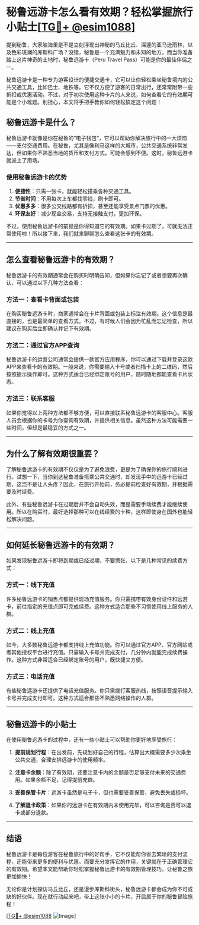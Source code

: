 # 秘鲁远游卡怎么看有效期？轻松掌握旅行小贴士[[TG💪+ @esim1088](https://t.me/s/esim1088)]

提到秘鲁，大家脑海里是不是立刻浮现出神秘的马丘比丘、深邃的亚马逊雨林，以及色彩斑斓的库斯科广场？没错，秘鲁是一个充满魅力和未知的地方，而当你准备踏上这片神奇的土地时，秘鲁远游卡（Peru Travel Pass）可能是你的最佳伴侣之一。

秘鲁远游卡是一种专为游客设计的便捷交通卡，它可以让你轻松乘坐秘鲁境内的公共交通工具，比如巴士、地铁等。它不仅方便了游客的日常出行，还常常附带一些折扣或优惠活动。不过，对于初次使用这种卡片的人来说，如何查看它的有效期可能是个小难题。别担心，本文将手把手教你如何轻松搞定这个问题！

## 秘鲁远游卡是什么？

秘鲁远游卡就像是你在秘鲁的“电子钱包”，它可以帮助你解决旅行中的一大烦恼——支付交通费用。在秘鲁，尤其是像利马这样的大城市，公共交通系统非常发达，但如果你不熟悉当地的货币和支付方式，可能会感到不便。这时，秘鲁远游卡就派上了用场。

### 使用秘鲁远游卡的优势

1. **便捷性**：只需一张卡，就能轻松搭乘各种交通工具。
2. **节省时间**：不用每次上车都找零钱，刷卡即可。
3. **优惠多多**：很多公交线路都有折扣，甚至还能享受景点门票的优惠。
4. **环保友好**：减少现金交易，支持无接触支付，更加环保。

不过，使用秘鲁远游卡的前提是你得知道它的有效期。如果卡过期了，可就无法正常使用啦！所以接下来，我们就来聊聊怎么查看这张卡的有效期。

---

## 怎么查看秘鲁远游卡的有效期？

秘鲁远游卡的有效期通常会在购买时明确告知，但如果你忘记了或者想要再次确认，可以通过以下几种方法查看：

### 方法一：查看卡背面或包装

在购买秘鲁远游卡时，商家通常会在卡片背面或包装上标注有效期。这个信息是最直接的，也是最简单的查看方式。不过，有时候人们会因为忙乱而忘记检查，所以建议在购买后立即确认并记下有效期。

### 方法二：通过官方APP查询

秘鲁远游卡的运营公司通常会提供一款官方应用程序，你可以通过下载并登录这款APP来查看卡的有效期。一般来说，你需要输入卡号或者扫描卡上的二维码，然后按照提示操作即可。这种方式适合已经绑定账号的用户，随时随地都能查看卡片状态。

### 方法三：联系客服

如果你觉得以上两种方法都不够方便，可以直接联系秘鲁远游卡的客服中心。客服人员会根据你的卡号为你查询有效期，并提供相关信息。虽然这种方法可能需要一些时间，但却是最稳妥的方式之一。

---

## 为什么了解有效期很重要？

了解秘鲁远游卡的有效期不仅仅是为了避免浪费，更是为了确保你的旅行顺利进行。试想一下，当你到达秘鲁准备搭乘公共交通时，却发现手中的远游卡已经过期，这岂不是让人头疼？因此，在旅行开始前，务必提前检查好有效期，并根据需要及时续费。

此外，有些秘鲁远游卡在过期后并不会自动失效，而是需要手动续费才能继续使用。所以在购买时，最好选择那种可以在线续费的卡种，这样即使身在国外也能轻松解决问题。

---

## 如何延长秘鲁远游卡的有效期？

如果发现秘鲁远游卡即将到期或已经过期，不要慌张，以下是几种常见的续费方式：

### 方式一：线下充值

许多秘鲁远游卡的销售点都提供现场充值服务。你只需携带有效身份证件和远游卡，前往指定的充值点即可完成续费。这种方式适合那些不习惯使用线上服务的人群。

### 方式二：线上充值

如今，大多数秘鲁远游卡都支持线上充值功能。你可以通过官方APP、官方网站或者其他授权平台进行充值。只需输入卡号并完成支付，几分钟内就能完成续费操作。这种方式非常适合已经绑定账号的用户，既快捷又方便。

### 方式三：电话充值

有些秘鲁远游卡还提供了电话充值服务。你只需拨打客服热线，按照语音提示输入卡号并完成支付即可。这种方式适合那些不熟悉网络操作的人群。

---

## 秘鲁远游卡的小贴士

在使用秘鲁远游卡的过程中，还有一些小贴士可以帮助你更好地享受旅行：

1. **提前规划行程**：在出发前，先规划好自己的行程，估算出大概需要多少次乘坐公共交通，合理安排远游卡的使用频率。
   
2. **注意卡余额**：除了有效期，还要注意卡内的余额是否足够支付未来的交通费用。如果余额不足，记得提前充值。

3. **妥善保管卡片**：远游卡虽然是电子卡，但也需要妥善保管，避免丢失或损坏。

4. **了解退卡政策**：如果你的远游卡在有效期内未使用完毕，可以咨询是否可以退卡或部分退款。

---

## 结语

秘鲁远游卡是每位游客在秘鲁旅行中的好帮手，它不仅能帮你省去繁琐的支付流程，还能带来更多的便利与优惠。而要充分发挥它的作用，关键就在于正确管理它的有效期。希望本文能帮助你轻松掌握秘鲁远游卡的有效期管理技巧，让秘鲁之旅更加愉快！

无论你是计划探访马丘比丘，还是漫步库斯科街头，秘鲁远游卡都会成为你不可或缺的好伙伴。现在就行动起来吧，带上这张小小的卡片，开启属于你的秘鲁冒险旅程！

[[TG💪+ @esim1088](https://t.me/s/esim1088) ![Image](https://i.postimg.cc/4NQfJmqS/Snipaste-2025-05-13-00-14-12.png)]
